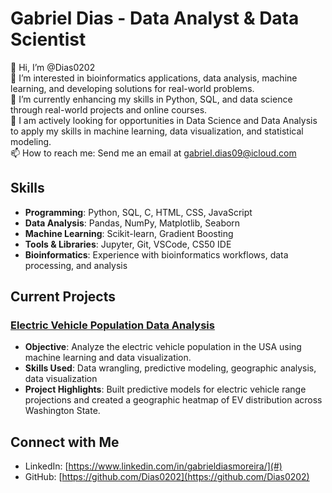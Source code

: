 # Gabriel Dias - Data Analyst & Data Scientist

👋 Hi, I’m @Dias0202  
👀 I’m interested in bioinformatics applications, data analysis, machine learning, and developing solutions for real-world problems.  
🌱 I’m currently enhancing my skills in Python, SQL, and data science through real-world projects and online courses.  
💼 I am actively looking for opportunities in Data Science and Data Analysis to apply my skills in machine learning, data visualization, and statistical modeling.  
📫 How to reach me: Send me an email at gabriel.dias09@icloud.com

## Skills

- **Programming**: Python, SQL, C, HTML, CSS, JavaScript  
- **Data Analysis**: Pandas, NumPy, Matplotlib, Seaborn  
- **Machine Learning**: Scikit-learn, Gradient Boosting  
- **Tools & Libraries**: Jupyter, Git, VSCode, CS50 IDE  
- **Bioinformatics**: Experience with bioinformatics workflows, data processing, and analysis

## Current Projects

### [Electric Vehicle Population Data Analysis](https://github.com/yourusername/electric-vehicle-analysis)
- **Objective**: Analyze the electric vehicle population in the USA using machine learning and data visualization.  
- **Skills Used**: Data wrangling, predictive modeling, geographic analysis, data visualization  
- **Project Highlights**: Built predictive models for electric vehicle range projections and created a geographic heatmap of EV distribution across Washington State.  

## Connect with Me

- LinkedIn: [https://www.linkedin.com/in/gabrieldiasmoreira/](#)
- GitHub: [https://github.com/Dias0202](https://github.com/Dias0202)
